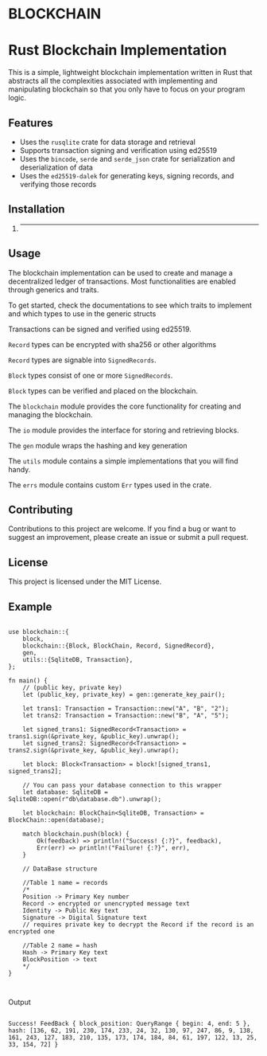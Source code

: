 # BLOCKCHAIN   

# Rust Blockchain Implementation

This is a simple, lightweight blockchain implementation written in Rust that abstracts all the complexities associated with implementing and manipulating blockchain so that you only have to focus on your program logic.

## Features

- Uses the `rusqlite` crate for data storage and retrieval
- Supports transaction signing and verification using ed25519
- Uses the `bincode`, `serde` and `serde_json` crate for serialization and deserialization of data
- Uses the `ed25519-dalek` for generating keys, signing records, and verifying those records

## Installation

1. ________


## Usage

The blockchain implementation can be used to create and manage a decentralized ledger of transactions. Most functionalities are enabled through generics and traits. 


To get started, check the documentations to see which traits to implement and which types to use in the generic structs


Transactions can be signed and verified using ed25519.

`Record` types can be encrypted with sha256 or other algorithms


`Record` types are signable into `SignedRecords`.

`Block` types consist of one or more `SignedRecords`.

`Block` types can be verified and placed on the blockchain.

The `blockchain` module provides the core functionality for creating and managing the blockchain.

The `io` module provides the interface for storing and retrieving blocks.

The `gen` module wraps the hashing and key generation

The `utils` module contains a simple implementations that you will find handy.

The `errs` module contains custom `Err` types used in the crate.


## Contributing

Contributions to this project are welcome. If you find a bug or want to suggest an improvement, please create an issue or submit a pull request.


## License

This project is licensed under the MIT License.



## Example

```

use blockchain::{
    block,
    blockchain::{Block, BlockChain, Record, SignedRecord},
    gen,
    utils::{SqliteDB, Transaction},
};

fn main() {
    // (public key, private key)
    let (public_key, private_key) = gen::generate_key_pair();

    let trans1: Transaction = Transaction::new("A", "B", "2");
    let trans2: Transaction = Transaction::new("B", "A", "5");

    let signed_trans1: SignedRecord<Transaction> = trans1.sign(&private_key, &public_key).unwrap();
    let signed_trans2: SignedRecord<Transaction> = trans2.sign(&private_key, &public_key).unwrap();

    let block: Block<Transaction> = block![signed_trans1, signed_trans2];

    // You can pass your database connection to this wrapper
    let database: SqliteDB = SqliteDB::open(r"db\database.db").unwrap();

    let blockchain: BlockChain<SqliteDB, Transaction> = BlockChain::open(database);

    match blockchain.push(block) {
        Ok(feedback) => println!("Success! {:?}", feedback),
        Err(err) => println!("Failure! {:?}", err),
    }

    // DataBase structure

    //Table 1 name = records
    /*
    Position -> Primary Key number
    Record -> encrypted or unencrypted message text
    Identity -> Public Key text
    Signature -> Digital Signature text
    // requires private key to decrypt the Record if the record is an encrypted one

    //Table 2 name = hash
    Hash -> Primary Key text
    BlockPosition -> text
    */
}



```


Output

```

Success! FeedBack { block_position: QueryRange { begin: 4, end: 5 }, hash: [136, 62, 191, 230, 174, 233, 24, 32, 130, 97, 247, 86, 9, 138, 161, 243, 127, 183, 210, 135, 173, 174, 184, 84, 61, 197, 122, 13, 25, 33, 154, 72] }


```
